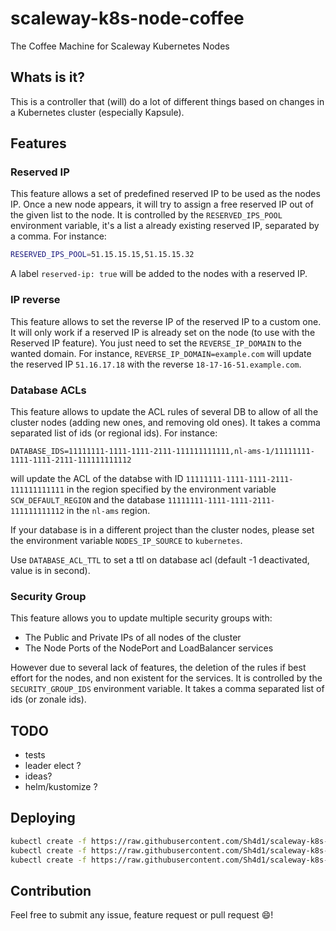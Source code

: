 # scaleway-k8s-node-coffee

The Coffee Machine for Scaleway Kubernetes Nodes

## Whats is it?

This is a controller that (will) do a lot of different things based on changes in a Kubernetes cluster (especially Kapsule).

## Features

### Reserved IP

This feature allows a set of predefined reserved IP to be used as the nodes IP. Once a new node appears, it will try to assign a free reserved IP out of the given list to the node.
It is controlled by the `RESERVED_IPS_POOL` environment variable, it's a list a already existing reserved IP, separated by a comma. For instance:
```bash
RESERVED_IPS_POOL=51.15.15.15,51.15.15.32
```

A label `reserved-ip: true` will be added to the nodes with a reserved IP.

### IP reverse

This feature allows to set the reverse IP of the reserved IP to a custom one. It will only work if a reserved IP is already set on the node (to use with the Reserved IP feature).
You just need to set the `REVERSE_IP_DOMAIN` to the wanted domain. For instance, `REVERSE_IP_DOMAIN=example.com` will update the reserved IP `51.16.17.18` with the reverse `18-17-16-51.example.com`.

### Database ACLs

This feature allows to update the ACL rules of several DB to allow of all the cluster nodes (adding new ones, and removing old ones). It takes a comma separated list of ids (or regional ids). For instance:
```
DATABASE_IDS=11111111-1111-1111-2111-111111111111,nl-ams-1/11111111-1111-1111-2111-111111111112
```

will update the ACL of the databse with ID `11111111-1111-1111-2111-111111111111` in the region specified by the environment variable `SCW_DEFAULT_REGION` and the database `11111111-1111-1111-2111-111111111112` in the `nl-ams` region.

If your database is in a different project than the cluster nodes, please set the environment variable `NODES_IP_SOURCE` to `kubernetes`.

Use `DATABASE_ACL_TTL` to set a ttl on database acl (default -1 deactivated, value is in second).

### Security Group

This feature allows you to update multiple security groups with:
- The Public and Private IPs of all nodes of the cluster
- The Node Ports of the NodePort and LoadBalancer services

However due to several lack of features, the deletion of the rules if best effort for the nodes, and non existent for the services.
It is controlled by the `SECURITY_GROUP_IDS` environment variable. It takes a comma separated list of ids (or zonale ids).

## TODO
- tests
- leader elect ?
- ideas?
- helm/kustomize ?

## Deploying

```bash
kubectl create -f https://raw.githubusercontent.com/Sh4d1/scaleway-k8s-node-coffee/main/deploy.yaml
kubectl create -f https://raw.githubusercontent.com/Sh4d1/scaleway-k8s-node-coffee/main/secret.yaml --edit --namespace scaleway-k8s-node-coffee
kubectl create -f https://raw.githubusercontent.com/Sh4d1/scaleway-k8s-node-coffee/main/configmap.yaml --edit --namespace scaleway-k8s-node-coffee
```

## Contribution

Feel free to submit any issue, feature request or pull request :smile:!
